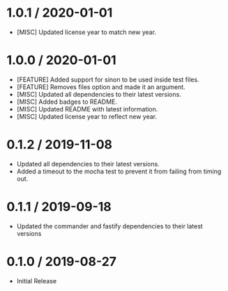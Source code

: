 1.0.1 / 2020-01-01
==================
- [MISC] Updated license year to match new year.

1.0.0 / 2020-01-01
==================
- [FEATURE] Added support for sinon to be used inside test files.
- [FEATURE] Removes files option and made it an argument.
- [MISC] Updated all dependencies to their latest versions.
- [MISC] Added badges to README.
- [MISC] Updated README with latest information.
- [MISC] Updated license year to reflect new year.

0.1.2 / 2019-11-08
==================
- Updated all dependencies to their latest versions.
- Added a timeout to the mocha test to prevent it from failing from timing out.

0.1.1 / 2019-09-18
==================
- Updated the commander and fastify dependencies to their latest versions

0.1.0 / 2019-08-27
==================
- Initial Release